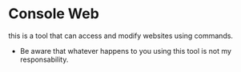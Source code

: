 # Console Web
this is a tool that can access and modify websites using commands.

- Be aware that whatever happens to you using this tool is not my responsability.
